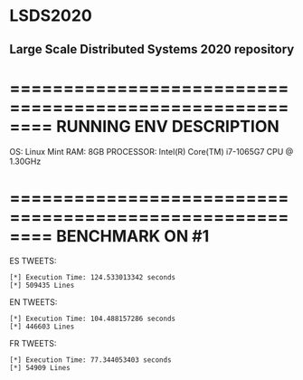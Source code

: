 # LSDS2020
## Large Scale Distributed Systems 2020 repository

========================================================
		RUNNING ENV DESCRIPTION
========================================================	
OS: 		Linux Mint
RAM:		8GB
PROCESSOR:	Intel(R) Core(TM) i7-1065G7 CPU @ 1.30GHz



========================================================
		BENCHMARK ON #1
========================================================

ES TWEETS:

	[*] Execution Time: 124.533013342 seconds
	[*] 509435 Lines

EN TWEETS:

	[*] Execution Time: 104.488157286 seconds
	[*] 446603 Lines

FR TWEETS:

	[*] Execution Time: 77.344053403 seconds
	[*] 54909 Lines
